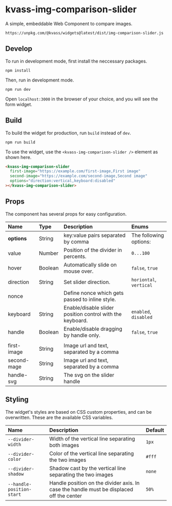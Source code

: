 # kvass-img-comparison-slider

A simple, embeddable Web Component to compare images.

`https://unpkg.com/@kvass/widgets@latest/dist/img-comparison-slider.js`

## Develop

To run in development mode, first install the neccessary packages.

```
npm install
```

Then, run in development mode.

```
npm run dev
```

Open `localhost:3000` in the browser of your choice, and you will see the form widget.

## Build

To build the widget for production, run `build` instead of `dev`.

```
npm run build
```

To use the widget, use the `<kvass-img-comparison-slider />` element as shown here.

```html
<kvass-img-comparison-slider
  first-image="https://example.com/first-image,First image"
  second-image="https://example.com/second-image,Second image"
  options="direction:vertical,keyboard:disabled"
></kvass-img-comparison-slider>
```

## Props

The component has several props for easy configuration.

| Name        | Type    | Description                                               | Enums                   |
| :---------- | :------ | :-------------------------------------------------------- | :---------------------- |
| **options** | String  | key:value pairs separated by comma                        | The following options:  |
| value       | Number  | Position of the divider in percents.                      | `0...100`               |
| hover       | Boolean | Automatically slide on mouse over.                        | `false`, `true`         |
| direction   | String  | Set slider direction.                                     | `horiontal`, `vertical` |
| nonce       |         | Define nonce which gets passed to inline style.           |                         |
| keyboard    | String  | Enable/disable slider position control with the keyboard. | `enabled`, `disabled`   |
| handle      | Boolean | Enable/disable dragging by handle only.                   | `false`, `true`         |
|             |         |                                                           |                         |
| first-image | String  | Image url and text, separated by a comma                  |                         |
| second-mage | String  | Image url and text, separated by a comma                  |                         |
| handle-svg  | String  | The svg on the slider handle                              |                         |

## Styling

The widget's styles are based on CSS custom properties, and can be overwritten.
These are the available CSS variables.

| Name                      | Description                                                                              | Default |
| :------------------------ | :--------------------------------------------------------------------------------------- | :------ |
| `--divider-width`         | Width of the vertical line separating both images                                        | `1px`   |
| `--divider-color`         | Color of the vertical line separating the two images                                     | `#fff`  |
| `--divider-shadow`        | Shadow cast by the vertical line separating the two images                               | `none`  |
| `--handle-position-start` | Handle position on the divider axis. In case the handle must be displaced off the center | `50%`   |
